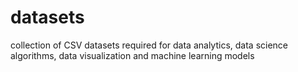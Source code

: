 # datasets

collection of CSV datasets required for data analytics, data science algorithms, data visualization and machine learning models
